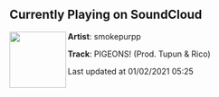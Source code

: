 ## Currently Playing on SoundCloud

[<img align="left" width="100" src="https://i1.sndcdn.com/artworks-ujkDhDk7i6y6znuk-DN290Q-t50x50.jpg">](https://soundcloud.com/smokepurpp/pigeons-prod-tupun-rico)

**Artist**: smokepurpp 

**Track**: PIGEONS! (Prod. Tupun & Rico)

Last updated at 01/02/2021 05:25
